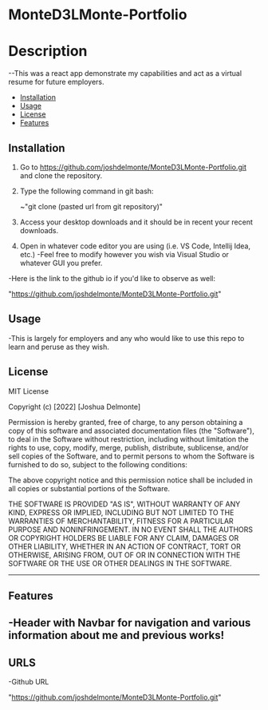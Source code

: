 # MonteD3LMonte-Portfolio


# Description

--This was a react app demonstrate my capabilities and act as a virtual resume for future employers.

- [Installation](#installation)
- [Usage](#usage)
- [License](#license)
- [Features](#features)
## Installation

1. Go to https://github.com/joshdelmonte/MonteD3LMonte-Portfolio.git and clone the repository.
    
2. Type the following command in git bash:

    ~"git clone (pasted url from git repository)"

3. Access your desktop downloads and it should be in recent your recent downloads.

4. Open in whatever code editor you are using (i.e. VS Code, Intellij Idea, etc.)
-Feel free to modify however you wish via Visual Studio or whatever GUI you prefer.

-Here is the link to the github io if you'd like to observe as well:

"https://github.com/joshdelmonte/MonteD3LMonte-Portfolio.git"

## Usage

-This is largely for employers and any who would like to use this repo to learn and peruse as they wish.

## License

MIT License

Copyright (c) [2022] [Joshua Delmonte]

Permission is hereby granted, free of charge, to any person obtaining a copy
of this software and associated documentation files (the "Software"), to deal
in the Software without restriction, including without limitation the rights
to use, copy, modify, merge, publish, distribute, sublicense, and/or sell
copies of the Software, and to permit persons to whom the Software is
furnished to do so, subject to the following conditions:

The above copyright notice and this permission notice shall be included in all
copies or substantial portions of the Software.

THE SOFTWARE IS PROVIDED "AS IS", WITHOUT WARRANTY OF ANY KIND, EXPRESS OR
IMPLIED, INCLUDING BUT NOT LIMITED TO THE WARRANTIES OF MERCHANTABILITY,
FITNESS FOR A PARTICULAR PURPOSE AND NONINFRINGEMENT. IN NO EVENT SHALL THE
AUTHORS OR COPYRIGHT HOLDERS BE LIABLE FOR ANY CLAIM, DAMAGES OR OTHER
LIABILITY, WHETHER IN AN ACTION OF CONTRACT, TORT OR OTHERWISE, ARISING FROM,
OUT OF OR IN CONNECTION WITH THE SOFTWARE OR THE USE OR OTHER DEALINGS IN THE
SOFTWARE.

---

## Features

-Header with Navbar for navigation and various information about me and previous works!
---

## URLS

-Github URL

"https://github.com/joshdelmonte/MonteD3LMonte-Portfolio.git"